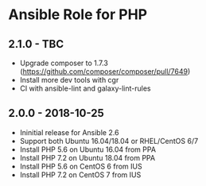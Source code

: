 # Ansible Role for PHP

## 2.1.0 - TBC

  - Upgrade composer to 1.7.3 (<https://github.com/composer/composer/pull/7649>)
  - Install more dev tools with cgr
  - CI with ansible-lint and galaxy-lint-rules

## 2.0.0 - 2018-10-25

  - Ininitial release for Ansible 2.6
  - Support both Ubuntu 16.04/18.04 or RHEL/CentOS 6/7
  - Install PHP 5.6 on Ubuntu 16.04 from PPA
  - Install PHP 7.2 on Ubuntu 18.04 from PPA
  - Install PHP 5.6 on CentOS 6 from IUS
  - Install PHP 7.2 on CentOS 7 from IUS
